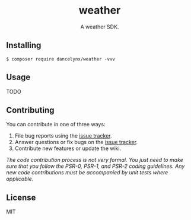 <h1 align="center"> weather </h1>

<p align="center"> A weather SDK.</p>


## Installing

```shell
$ composer require dancelynx/weather -vvv
```

## Usage

TODO

## Contributing

You can contribute in one of three ways:

1. File bug reports using the [issue tracker](https://github.com/dancelynx/weather/issues).
2. Answer questions or fix bugs on the [issue tracker](https://github.com/dancelynx/weather/issues).
3. Contribute new features or update the wiki.

_The code contribution process is not very formal. You just need to make sure that you follow the PSR-0, PSR-1, and PSR-2 coding guidelines. Any new code contributions must be accompanied by unit tests where applicable._

## License

MIT